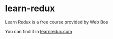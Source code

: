 # learn-redux
Learn Redux is a free course provided by Web Bos

You can find it in [learnredux.com](https://learnredux.com/)
